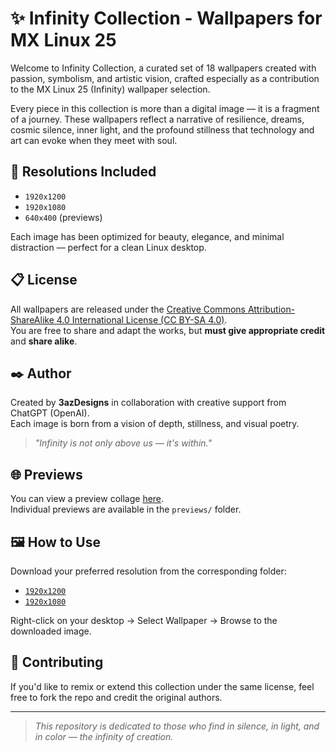 # ✨ Infinity Collection - Wallpapers for MX Linux 25

Welcome to Infinity Collection, a curated set of 18 wallpapers created with passion, symbolism, and artistic vision, crafted especially as a contribution to the MX Linux 25 (Infinity) wallpaper selection.

Every piece in this collection is more than a digital image — it is a fragment of a journey. These wallpapers reflect a narrative of resilience, dreams, cosmic silence, inner light, and the profound stillness that technology and art can evoke when they meet with soul.

## 📂 Resolutions Included

- `1920x1200`
- `1920x1080`
- `640x400` (previews)

Each image has been optimized for beauty, elegance, and minimal distraction — perfect for a clean Linux desktop.

## 📋 License

All wallpapers are released under the [Creative Commons Attribution-ShareAlike 4.0 International License (CC BY-SA 4.0)](https://creativecommons.org/licenses/by-sa/4.0/).  
You are free to share and adapt the works, but **must give appropriate credit** and **share alike**.

## ✒️ Author

Created by **3azDesigns** in collaboration with creative support from ChatGPT (OpenAI).  
Each image is born from a vision of depth, stillness, and visual poetry.

> *"Infinity is not only above us — it's within."*

## 🌐 Previews

You can view a preview collage [here](https://raw.githubusercontent.com/3azDesigns/infinity-collection/main/collage/infinity-preview-collage.jpg).  
Individual previews are available in the `previews/` folder.

## 🖼️ How to Use

Download your preferred resolution from the corresponding folder:
- [`1920x1200`](https://github.com/3azDesigns/infinity-collection/tree/main/1920x1200)
- [`1920x1080`](https://github.com/3azDesigns/infinity-collection/tree/main/1920x1080)

Right-click on your desktop → Select Wallpaper → Browse to the downloaded image.

## 🤝 Contributing

If you'd like to remix or extend this collection under the same license, feel free to fork the repo and credit the original authors.

---

> *This repository is dedicated to those who find in silence, in light, and in color — the infinity of creation.*

